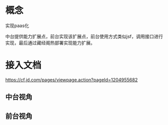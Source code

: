 # 概念

实现paas化

中台提供能力扩展点，前台实现该扩展点，前台使用方式类似jsf，调用接口进行实现，最后通过藏经阁热部署实现能力扩展。





# 接入文档

https://cf.jd.com/pages/viewpage.action?pageId=1204955682

## 中台视角



## 前台视角










